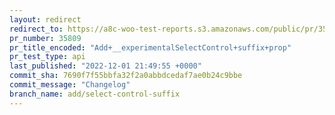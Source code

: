 ```yaml
---
layout: redirect
redirect_to: https://a8c-woo-test-reports.s3.amazonaws.com/public/pr/35809/api/index.html
pr_number: 35809
pr_title_encoded: "Add+__experimentalSelectControl+suffix+prop"
pr_test_type: api
last_published: "2022-12-01 21:49:55 +0000"
commit_sha: 7690f7f55bbfa32f2a0abbdcedaf7ae0b24c9bbe
commit_message: "Changelog"
branch_name: add/select-control-suffix
---
```

